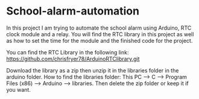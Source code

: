 # School-alarm-automation
In this project I am trying to automate the school alarm using Arduino, RTC clock module and a relay. You will find the RTC library in this project as well as how to set the time for the module and the finished code for the project.

You can find the RTC Library in the following link: https://github.com/chrisfryer78/ArduinoRTClibrary.git

Download the library as a zip then unzip it in the libraries folder in the arduino folder.
How to find the libraries folder: This PC --> C --> Program Files (x86) --> Arduino --> libraries.
Then delete the zip folder or keep it if you want.
